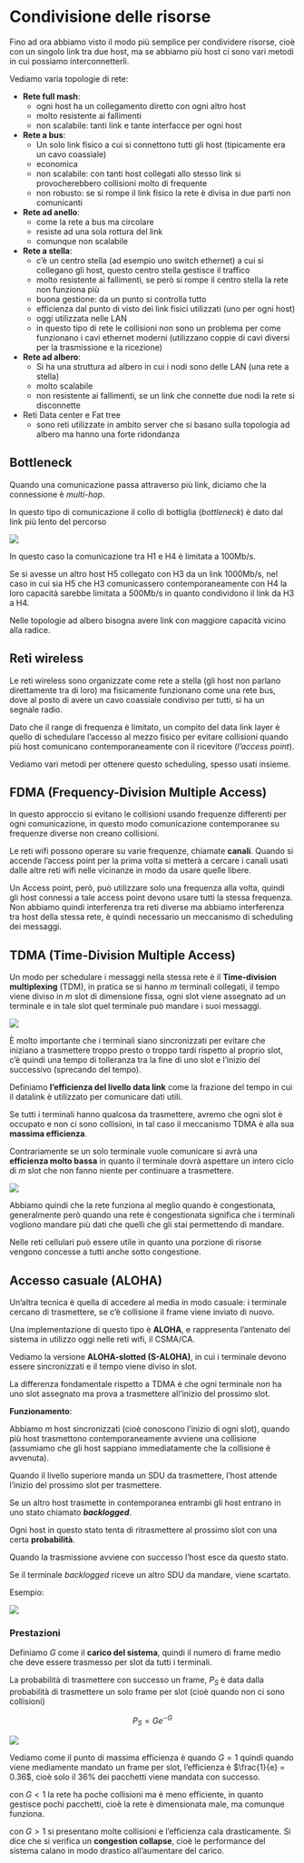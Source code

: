 ﻿# Condivisione delle risorse

Fino ad ora abbiamo visto il modo più semplice per condividere risorse, cioè con un singolo link tra due host, ma se abbiamo più host ci sono vari metodi in cui possiamo interconnetterli.

Vediamo varia topologie di rete:

- **Rete full mash**:
    - ogni host ha un collegamento diretto con ogni altro host
    - molto resistente ai fallimenti
    - non scalabile: tanti link e tante interfacce per ogni host
- **Rete a bus**:
    - Un solo link fisico a cui si connettono tutti gli host (tipicamente era un cavo coassiale)
    - economica
    - non scalabile: con tanti host collegati allo stesso link si provocherebbero collisioni molto di frequente
    - non robusto: se si rompe il link fisico la rete è divisa in due parti non comunicanti
- **Rete ad anello**:
    - come la rete a bus ma circolare
    - resiste ad una sola rottura del link
    - comunque non scalabile
- **Rete a stella**:
    - c’è un centro stella (ad esempio uno switch ethernet) a cui si collegano gli host, questo centro stella gestisce il traffico
    - molto resistente ai fallimenti, se però si rompe il centro stella la rete non funziona più
    - buona gestione: da un punto si controlla tutto
    - efficienza dal punto di visto dei link fisici utilizzati (uno per ogni host)
    - oggi utilizzata nelle LAN
    - in questo tipo di rete le collisioni non sono un problema per come funzionano i cavi ethernet moderni (utilizzano coppie di cavi diversi per la trasmissione e la ricezione)
- **Rete ad albero**:
    - Si ha una struttura ad albero in cui i nodi sono delle LAN (una rete a stella)
    - molto scalabile
    - non resistente ai fallimenti, se un link che connette due nodi la rete si disconnette
- Reti Data center e Fat tree
    - sono reti utilizzate in ambito server che si basano sulla topologia ad albero ma hanno una forte ridondanza

## Bottleneck

Quando una comunicazione passa attraverso più link, diciamo che la connessione è *multi-hop*.

In questo tipo di comunicazione il collo di bottiglia (*bottleneck*) è dato dal link più lento del percorso

![](https://i.ibb.co/FxPynss/image.png)

In questo caso la comunicazione tra H1 e H4 è limitata a 100Mb/s.

Se si avesse un altro host H5 collegato con H3 da un link 1000Mb/s, nel caso in cui sia H5 che H3 comunicassero contemporaneamente con H4 la loro capacità sarebbe limitata a 500Mb/s in quanto condividono il link da H3 a H4.

Nelle topologie ad albero bisogna avere link con maggiore capacità vicino alla radice.

## Reti wireless

Le reti wireless sono organizzate come rete a stella (gli host non parlano direttamente tra di loro) ma fisicamente funzionano come una rete bus, dove al posto di avere un cavo coassiale condiviso per tutti, si ha un segnale radio.

Dato che il range di frequenza è limitato, un compito del data link layer è quello di schedulare l’accesso al mezzo fisico per evitare collisioni quando più host comunicano contemporaneamente con il ricevitore (*l’access point*).

Vediamo vari metodi per ottenere questo scheduling, spesso usati insieme.

## FDMA (Frequency-Division Multiple Access)

In questo approccio si evitano le collisioni usando frequenze differenti per ogni comunicazione, in questo modo comunicazione contemporanee su frequenze diverse non creano collisioni.

Le reti wifi possono operare su varie frequenze, chiamate **canali**. Quando si accende l’access point per la prima volta si metterà a cercare i canali usati dalle altre reti wifi nelle vicinanze in modo da usare quelle libere.

Un Access point, però, può utilizzare solo una frequenza alla volta, quindi gli host connessi a tale access point devono usare tutti la stessa frequenza. Non abbiamo quindi interferenza tra reti diverse ma abbiamo interferenza tra host della stessa rete, è quindi necessario un meccanismo di scheduling dei messaggi.

## TDMA (Time-Division Multiple Access)

Un modo per schedulare i messaggi nella stessa rete è il **Time-division multiplexing** (TDM), in pratica se si hanno $m$ terminali collegati, il tempo viene diviso in $m$ slot di dimensione fissa, ogni slot viene assegnato ad un terminale e in tale slot quel terminale può mandare i suoi messaggi.

![](https://i.ibb.co/mH69KpQ/image.png)

È molto importante che i terminali siano sincronizzati per evitare che iniziano a trasmettere troppo presto o troppo tardi rispetto al proprio slot, c’è quindi una tempo di tolleranza tra la fine di uno slot e l’inizio del successivo (sprecando del tempo).

Definiamo **l’efficienza del livello data link** come la frazione del tempo in cui il datalink è utilizzato per comunicare dati utili.

Se tutti i terminali hanno qualcosa da trasmettere, avremo che ogni slot è occupato e non ci sono collisioni, in tal caso il meccanismo TDMA è alla sua **massima efficienza**.

Contrariamente se un solo terminale vuole comunicare si avrà una **efficienza molto bassa** in quanto il terminale dovrà aspettare un intero ciclo di $m$ slot che non fanno niente per continuare a trasmettere.

![](https://i.ibb.co/X2BkKm4/image.png)

Abbiamo quindi che la rete funziona al meglio quando è congestionata, generalmente però quando una rete è congestionata significa che i terminali vogliono mandare più dati che quelli che gli stai permettendo di mandare.

Nelle reti cellulari può essere utile in quanto una porzione di risorse vengono concesse a tutti anche sotto congestione.

## Accesso casuale (ALOHA)

Un’altra tecnica è quella di accedere al media in modo casuale: i terminale cercano di trasmettere, se c’è collisione il frame viene inviato di nuovo.

Una implementazione di questo tipo è **ALOHA**, e rappresenta l’antenato del sistema in utilizzo oggi nelle reti wifi, il CSMA/CA.

Vediamo la versione **ALOHA-slotted (S-ALOHA)**, in cui i terminale devono essere sincronizzati e il tempo viene diviso in slot.

La differenza fondamentale rispetto a TDMA è che ogni terminale non ha uno slot assegnato ma prova a trasmettere all’inizio del prossimo slot.

**Funzionamento**:

Abbiamo $m$ host sincronizzati (cioè conoscono l’inizio di ogni slot), quando più host trasmettono contemporaneamente avviene una collisione (assumiamo che gli host sappiano immediatamente che la collisione è avvenuta).

Quando il livello superiore manda un SDU da trasmettere, l’host attende l’inizio del prossimo slot per trasmettere.

Se un altro host trasmette in contemporanea entrambi gli host entrano in uno stato chiamato ***backlogged***.

Ogni host in questo stato tenta di ritrasmettere al prossimo slot con una certa **probabilità**.

Quando la trasmissione avviene con successo l’host esce da questo stato.

Se il terminale *backlogged* riceve un altro SDU da mandare, viene scartato.

Esempio:

![](https://i.ibb.co/BNY7bcx/image.png)

### Prestazioni

Definiamo $G$ come il **carico del sistema**, quindi il numero di frame medio che deve essere trasmesso per slot da tutti i terminali.

La probabilità di trasmettere con successo un frame, $P_S$ è data dalla probabilità di trasmettere un solo frame per slot (cioè quando non ci sono collisioni)

$$
P_S = Ge^{-G}
$$

![](https://i.ibb.co/DLxbCsV/image.png)

Vediamo come il punto di massima efficienza è quando $G=1$ quindi quando viene mediamente mandato un frame per slot, l’efficienza è $\frac{1}{e} = 0.36$, cioè solo il $36\%$ dei pacchetti viene mandata con successo.

con $G<1$ la rete ha poche collisioni ma è meno efficiente, in quanto gestisce pochi pacchetti, cioè la rete è dimensionata male, ma comunque funziona.

con $G>1$ si presentano molte collisioni e l’efficienza cala drasticamente. Si dice che si verifica un **congestion collapse**, cioè le performance del sistema calano in modo drastico all’aumentare del carico.
